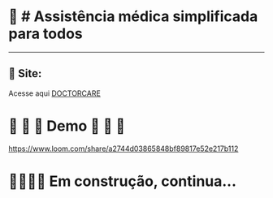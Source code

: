 

#  🍿   # Assistência médica simplificada para todos


***



## 🎯 Site:
Acesse aqui [DOCTORCARE](https://doctorcare-eight.vercel.app/#)   


# 🍿  🍿  🍿 Demo  🍿  🍿  🍿


https://www.loom.com/share/a2744d03865848bf89817e52e217b112


# 🚧👷🏻‍♀️ Em construção, continua... 

